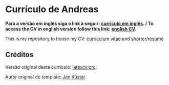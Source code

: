 # Currículo de Andreas

**Para a versão em inglês siga o link a seguir: [currículo em inglês](). / To access the CV in english version follow this link: [english CV]().**

This is my repository to house my CV: [curriculum vitae](https://github.com/andreas0r0s/cv/blob/master/CV/CV.pdf) and [shorter/résumé](https://github.com/andreas0r0s/cv/blob/master/R%C3%A9sum%C3%A9/R%C3%A9sum%C3%A9.pdf)

## Créditos

Versão original deste currículo: [latexcv.pro](https://latexcv.pro/).

Autor original do template: [Jan Küster](https://github.com/jankapunkt).